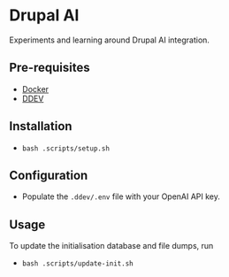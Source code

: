 # Drupal AI

Experiments and learning around Drupal AI integration.

## Pre-requisites
- [Docker](https://ddev.readthedocs.io/en/stable/users/install/docker-installation/)
- [DDEV](https://ddev.readthedocs.io/en/stable/)

## Installation
- `bash .scripts/setup.sh`

## Configuration
- Populate the `.ddev/.env` file with your OpenAI API key.

## Usage
To update the initialisation database and file dumps, run
- `bash .scripts/update-init.sh`
